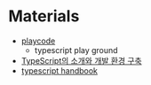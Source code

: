 # Materials

* [playcode](https://playcode.io/)
  * typescript play ground
* [TypeScript의 소개와 개발 환경 구축](https://poiemaweb.com/typescript-introduction)
* [typescript handbook](https://infoscis.github.io/categories/TypeScript/)

